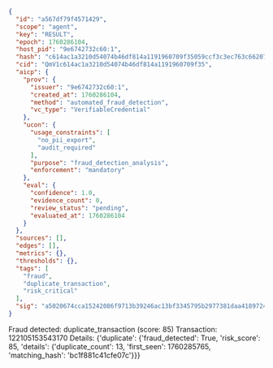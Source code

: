 ```json
{
  "id": "a567df79f4571429",
  "scope": "agent",
  "key": "RESULT",
  "epoch": 1760286104,
  "host_pid": "9e6742732c60:1",
  "hash": "c614ac1a3210d54074b46df814a1191960709f35059ccf3c3ec763c662078b4b",
  "cid": "QmV1c614ac1a3210d54074b46df814a1191960709f35",
  "aicp": {
    "prov": {
      "issuer": "9e6742732c60:1",
      "created_at": 1760286104,
      "method": "automated_fraud_detection",
      "vc_type": "VerifiableCredential"
    },
    "ucon": {
      "usage_constraints": [
        "no_pii_export",
        "audit_required"
      ],
      "purpose": "fraud_detection_analysis",
      "enforcement": "mandatory"
    },
    "eval": {
      "confidence": 1.0,
      "evidence_count": 0,
      "review_status": "pending",
      "evaluated_at": 1760286104
    }
  },
  "sources": [],
  "edges": [],
  "metrics": {},
  "thresholds": {},
  "tags": [
    "fraud",
    "duplicate_transaction",
    "risk_critical"
  ],
  "sig": "a5020674cca15242086f9713b39246ac13bf3345795b2977381daa4189724d62"
}
```

Fraud detected: duplicate_transaction (score: 85)
Transaction: 122105153543170
Details: {'duplicate': {'fraud_detected': True, 'risk_score': 85, 'details': {'duplicate_count': 13, 'first_seen': 1760285765, 'matching_hash': 'bc1f881c41cfe07c'}}}
